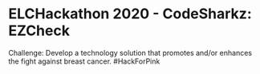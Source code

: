 # ELCHackathon 2020 - CodeSharkz: EZCheck 
Challenge: Develop a technology solution that promotes and/or enhances the fight against breast cancer. #HackForPink
